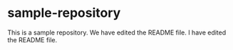 # sample-repository
This is a sample repository.
We have edited the README file.
I have edited the README file.
